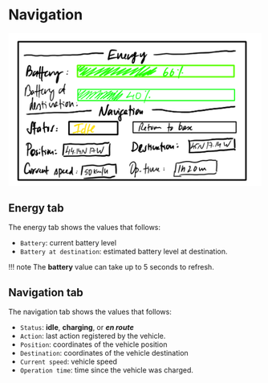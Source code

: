 # Navigation

![navimage](../images/nav.png)

## Energy tab

The energy tab shows the values that follows:

- `Battery`: current battery level
- `Battery at destination`: estimated battery level at destination.

!!! note
    The **battery** value can take up to 5 seconds to refresh.

## Navigation tab

The navigation tab shows the values that follows:

- `Status`: **idle**, **charging**, or ***en route***
- `Action`: last action registered by the vehicle.
- `Position`: coordinates of the vehicle position
- `Destination`: coordinates of the vehicle destination
- `Current speed`: vehicle speed
- `Operation time`: time since the vehicle was charged.